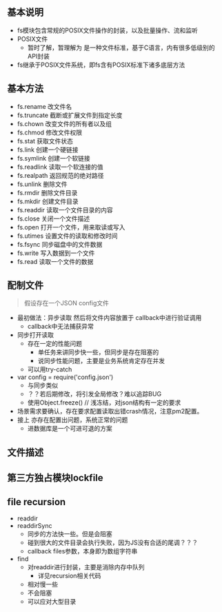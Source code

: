 ## 基本说明 ##
+ fs模块包含常规的POSIX文件操作的封装，以及批量操作、流和监听
+ POSIX文件
    + 暂时了解，暂理解为 是一种文件标准，基于C语言，内有很多低级别的API封装
+ fs继承于POSIX文件系统，即fs含有POSIX标准下诸多底层方法

## 基本方法 ##
+ fs.rename 改文件名
+ fs.truncate 截断或扩展文件到指定长度
+ fs.chown 改变文件的所有者以及组
+ fs.chmod 修改文件权限
+ fs.stat 获取文件状态
+ fs.link 创建一个硬链接
+ fs.symlink 创建一个软链接
+ fs.readlink 读取一个软连接的值
+ fs.realpath 返回规范的绝对路径
+ fs.unlink 删除文件
+ fs.rmdir 删除文件目录
+ fs.mkdir 创建文件目录
+ fs.readdir 读取一个文件目录的内容
+ fs.close 关闭一个文件描述
+ fs.open 打开一个文件，用来取读或写入
+ fs.utimes 设置文件的读取和修改时间
+ fs.fsync 同步磁盘中的文件数据
+ fs.write 写入数据到一个文件
+ fs.read 读取一个文件的数据

## 配制文件 ##
> 假设存在一个JSON config文件
+ 最初做法：异步读取 然后将文件内容放置于 callback中进行验证调用
    + callback中无法捕获异常
+ 同步打开读取
    + 存在一定的性能问题
        + 单任务来讲同步快一些，但同步是存在阻塞的
        + 说同步性能问题，主要是业务系统肯定存在并发
    + 可以用try-catch
+ var config = require('config.json')
    + 与同步类似
    + ？？若后期修改，将引发全局修改？难以追踪BUG
    + 使用Object.freeze() // 浅冻结，对json结构有一定的要求
+ 场景需求要确认，存在要求配置读取出错crash情况，注意pm2配置。
+ 接上 亦存在配置出问题，系统正常的问题
    + 进数据库是一个可进可退的方案

## 文件描述 ##

## 第三方独占模块lockfile ##

## file recursion ##
+ readdir
+ readdirSync
    + 同步的方法快一些。但是会阻塞
    + 碰到很大的文件目录会执行失败，因为JS没有合适的尾调？？？
    + callback files参数，本身即为数组字符串
+ find
    + 对readdir进行封装，主要是消除内存中队列
        + 详见recursion相关代码
    + 相对慢一些
    + 不会阻塞
    + 可以应对大型目录


